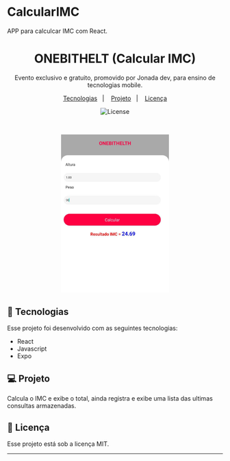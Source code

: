 # CalcularIMC
APP para calculcar IMC com React.
<h1 align="center"> ONEBITHELT (Calcular IMC) </h1>

<p align="center">
Evento exclusivo e gratuito, promovido por Jonada dev, para ensino de tecnologias mobile.
</p>

<p align="center">
  <a href="#-tecnologias">Tecnologias</a>&nbsp;&nbsp;&nbsp;|&nbsp;&nbsp;&nbsp;
  <a href="#-projeto">Projeto</a>&nbsp;&nbsp;&nbsp;|&nbsp;&nbsp;&nbsp;
  <a href="#memo-licença">Licença</a>
</p>

<p align="center">
  <img alt="License" src="https://img.shields.io/static/v1?label=license&message=MIT&color=49AA26&labelColor=000000">
</p>

<br>

<p align="center">
  <img alt="ONEBITHELT" src="https://github.com/Valdeneir/CalcularIMC/blob/main/calcularIMC.jpeg?raw=true" width="50%">
</p>

## 🚀 Tecnologias

Esse projeto foi desenvolvido com as seguintes tecnologias:

- React
- Javascript
- Expo


## 💻 Projeto

Calcula o IMC e exibe o total, ainda registra e exibe uma lista das ultimas consultas armazenadas. 





## :memo: Licença

Esse projeto está sob a licença MIT.

---


